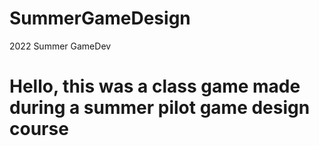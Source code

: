 # SummerGameDesign
 2022 Summer GameDev<br>
 <h1>Hello, this was a class game made during a summer pilot game design course</h1>
